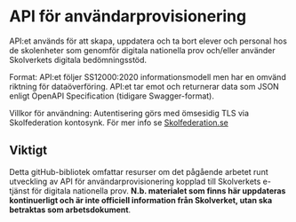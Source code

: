 # API för användarprovisionering
API:et används för att skapa, uppdatera och ta bort elever och personal hos de skolenheter som genomför digitala nationella prov och/eller använder Skolverkets digitala bedömningsstöd.

Format: API:et följer SS12000:2020 informationsmodell men har en omvänd riktning för dataöverföring. API:et tar emot och returnerar data som JSON enligt OpenAPI Specification (tidigare Swagger-format).

Villkor för användning: Autentisering görs med ömsesidig TLS via Skolfederation kontosynk.
För mer info se [Skolfederation.se](https://www.skolfederation.se/teknisk-information/kontosynk/)

## Viktigt
Detta gitHub-bibliotek omfattar resurser om det pågående arbetet runt utveckling av API för användarprovisionering kopplad till Skolverkets e-tjänst för digitala nationella prov. **N.b. materialet som finns här uppdateras kontinuerligt och är inte officiell information från Skolverket, utan ska betraktas som arbetsdokument**.

